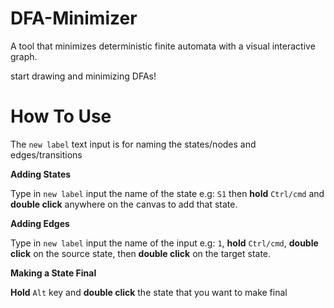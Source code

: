 # DFA-Minimizer
A tool that minimizes deterministic finite automata with a visual interactive graph.

start drawing and minimizing DFAs!

# How To Use
The `new label` text input is for naming the states/nodes and edges/transitions

**Adding States**

Type in `new label` input the name of the state e.g: `S1` then **hold** `Ctrl/cmd` and **double click** anywhere on the canvas to add that state.


**Adding Edges**

Type in `new label` input the name of the input e.g: `1`, **hold** `Ctrl/cmd`, **double click** on the source state, then **double click** on the target state.


**Making a State Final**

**Hold** `Alt` key and **double click** the state that you want to make final